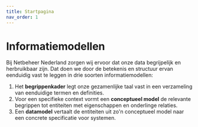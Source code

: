 ```yaml
---
title: Startpagina
nav_order: 1
---
```


# Informatiemodellen

Bij Netbeheer Nederland zorgen wij ervoor dat onze data begrijpelijk en herbruikbaar zijn. Dat doen we door de betekenis en structuur ervan eenduidig vast te leggen in drie soorten informatiemodellen:

1. Het **begrippenkader** legt onze gezamenlijke taal vast in een verzameling van eenduidige termen en definities.
2. Voor een specifieke context vormt een **conceptueel model** de relevante begrippen tot entiteiten met eigenschappen en onderlinge relaties.
3. Een **datamodel** vertaalt de entiteiten uit zo'n conceptueel model naar een concrete specificatie voor systemen.
